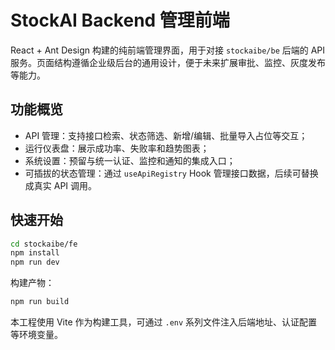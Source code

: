 # StockAI Backend 管理前端

React + Ant Design 构建的纯前端管理界面，用于对接 `stockaibe/be` 后端的 API 服务。页面结构遵循企业级后台的通用设计，便于未来扩展审批、监控、灰度发布等能力。

## 功能概览

- API 管理：支持接口检索、状态筛选、新增/编辑、批量导入占位等交互；
- 运行仪表盘：展示成功率、失败率和趋势图表；
- 系统设置：预留与统一认证、监控和通知的集成入口；
- 可插拔的状态管理：通过 `useApiRegistry` Hook 管理接口数据，后续可替换成真实 API 调用。

## 快速开始

```bash
cd stockaibe/fe
npm install
npm run dev
```

构建产物：

```bash
npm run build
```

本工程使用 Vite 作为构建工具，可通过 `.env` 系列文件注入后端地址、认证配置等环境变量。
